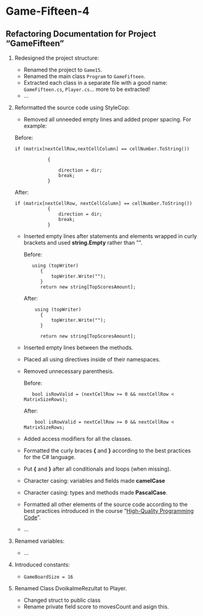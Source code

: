 # Game-Fifteen-4
Refactoring Documentation for Project “GameFifteen”                                                                                                                         
------------------------------------------------------

1.  Redesigned the project structure: 
	-   Renamed the project to `Game15`.
	-   Renamed the main class `Program` to `GameFifteen`.
	-   Extracted each class in a separate file with a good name: `GameFifteen.cs`, `Player.cs`... more to be extracted!
	- ...
2.  Reformatted the source code using StyleCop:

	-   Removed all unneeded empty lines and added proper spacing. For example:
	
	Before:
	
	    if (matrix[nextCellRow,nextCellColumn] == cellNumber.ToString())
                    
                    {
                    
                        direction = dir;
                        break;
                    }
		
	After:

	    if (matrix[nextCellRow, nextCellColumn] == cellNumber.ToString())
                    {
                        direction = dir;
                        break;
                    }
    - Inserted empty lines after statements and elements wrapped in curly brackets and used **string.Empty** rather than "".
    
    	Before:
	
		     using (topWriter)
                {
                    topWriter.Write("");
                }
                return new string[TopScoresAmount];
                    
         After:
         
              using (topWriter)
                {
                    topWriter.Write("");
                }
                
                return new string[TopScoresAmount];
                
	-   Inserted empty lines between the methods.
     - Placed all using directives inside of their namespaces.
     - Removed unnecessary parenthesis.
        
    	Before:
	
		      bool isRowValid = (nextCellRow >= 0 && nextCellRow < MatrixSizeRows);
         After:
         
               bool isRowValid = nextCellRow >= 0 && nextCellRow < MatrixSizeRows;
                
     - Added access modifiers for all the classes.
	-   Formatted the curly braces **{** and **}** according to the best practices for the C\# language.
	-   Put **{** and **}** after all conditionals and loops (when missing).
	-   Character casing: variables and fields made **camelCase**
     - Character casing: types and methods made **PascalCase**.
	-   Formatted all other elements of the source code according to the best practices introduced in the course “[High-Quality Programming Code](http://telerikacademy.com/Courses/Courses/Details/244)”.
	-   …
3.  Renamed variables:
	-   ...
4.  Introduced constants:
	-   `GameBoardSize = 16`
5. Renamed Class DvoikaImeRezultat to Player.
     - Changed struct to public class
     - Rename private field score to movesCount and asign this.